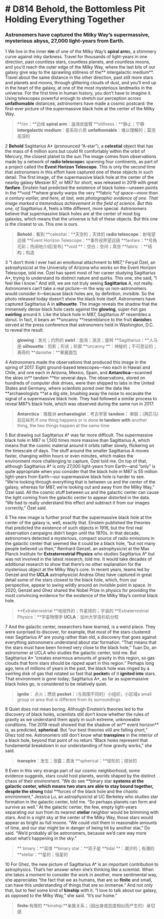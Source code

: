 # # D814 Behold, the Bottomless Pit Holding Everything Together
### **Astronomers have captured the Milky Way’s supermassive, mysterious abyss, 27,000 light-years from Earth.**
1 We live in the inner **rim** of one of the Milky Way’s **spiral arm**s, a shimmery curve against inky darkness. Travel for thousands of light-years in one direction, past countless stars, countless planets, and countless moons, and you’d reach the outer edge of the Milky Way, where the last bits of our galaxy give way to the sprawling stillness of the** intergalactic medium**. Travel about the same distance in the other direction, past still more stars and planets and moons, through glittering clouds of dust, and you’ll end up in the heart of the galaxy, at one of the most mysterious landmarks in the universe.
For the first time in human history, you don’t have to imagine it. Using telescopes powerful enough to stretch our perception across **unfathomable** distances, astronomers have made a cosmic postcard: the first-ever picture of the supermassive black hole at the center of the Milky Way.

> **rim：**边缘
> **spiral arm**：漩涡状旋臂
> **stillness：**静止；宁静
> **intergalactic medium**：星系际介质
> **unfathomable**：难以理解的；莫测高深的

2 **Behold** Sagittarius A* (pronounced “A-star”), a **celestial** object that has the mass of 4 million suns but could fit comfortably within the orbit of Mercury, the closest planet to the sun.The image comes from observations made by a network of **radio telescope**s spanning four continents, as part of a project called the **Event Horizon Telescope**. This is only the second time that astronomers in this effort have captured one of these objects in such detail. The first image, of the supermassive black hole at the center of the nearby galaxy Messier 87, or M87 for short, was released in 2019 with great **fanfare**. Einstein had predicted the existence of black holes—unseen points in the **void **where gravity warps the very **fabric **of space—more than a century earlier, and here, at last, was photographic evidence of one. That image marked a tremendous achievement in the field of science. But this one, of Sagittarius A*, feels a little different, more special. Astronomers believe that supermassive black holes are at the center of most big galaxies, which means that the universe is full of these objects. But this one is the closest to us. This one is ours.

> **Behold**：看到
> **celestial：**天空的；天体的
> **radio telescope**：射电望远镜
> **Event Horizon Telescope：**事件视界望远镜
> **fanfare：**号角花彩；热闹地介绍[宣布]
> **void **：空白；空间；真空
> **fabric ：**结构；构造

3 "I don’t think I ever had an emotional attachment to M87,” Feryal Özel, an astrophysicist at the University of Arizona who works on the Event Horizon Telescope, told me. Özel has spent most of her career studying Sagittarius A*, trying to understand its distinct nature and quirks. This one, she said, “I feel like I know.”
And still, we are not truly seeing **Sagittarius** A, not really. Astronomers can’t take a real picture—in the way us non-astronomers would consider it—because black holes are, by definition, invisible. So the photo released today doesn’t show the black hole itself. Astronomers have captured Sagittarius A in **silhouette**. The image reveals the shadow that the immensely dense black hole casts against the **glowing**, super-hot gas **swirling** around it. Like the black hole in M87, Sagittarius A* resembles a donut. In fact, it bears an **uncanny **resemblance to the fruit **danishe**s served at the press conference that astronomers held in Washington, D.C. to reveal the result.

> **glowing**：发光；灼热的
> **swirl**：旋涡；涡流；旋转
> **Sagittarius：**人马座
> **silhouette**：剪影；形状；轮廓
> **uncanny **：神秘的；不可思议的；离奇的
> **danishe：**果酱面包

4 Astronomers made the observations that produced this image in the spring of 2017. Eight ground-based telescopes—two each in Hawaii and Chile, and one each in Arizona, Mexico, Spain, and **Antarctica**—scanned the skies in** tandem **for several days. The observations, stored on hundreds of computer disk drives, were then shipped to labs in the United States and Germany, where scientists pored over the data like **archaeologists **at a dig site, brushing away the noise to excavate the signal of a supermassive black hole. They had followed a similar process to reveal M87’s black hole, which was observed during the same run in 2017.

> **Antarctica**：南极洲
> **archaeologist**：考古学家
> **tandem：** 串联；(两匹马)前后纵列 If one thing happens or is done **in tandem** **with** another thing, the two things happen at the same time

5 But drawing out Sagittarius A* was far more difficult. The supermassive black hole in M87 is 1,500 times more massive than Sagittarius A, which means that the cosmic material around it orbits rather slowly, flickering on the timescale of days. The stuff around the smaller Sagittarius A moves faster, changing within hours or even minutes, which makes the environment more challenging to capture, Özel told me. On top of that, although Sagittarius A* is only 27,000 light-years from Earth—and “only” is quite appropriate when you consider that the black hole in M87 is 55 million light-years from Earth—our supermassive black hole is harder to see. “We’re looking through everything that is between us and the center of the galaxy, whereas for M87, we’re looking out and away from the Milky Way,” Özel said. All the cosmic stuff between us and the galactic center can cause the light coming from the galactic center to appear distorted in the data. “We had to really understand this effect and subtract it from our images correctly,” Özel said.

6 The new image is further proof that the supermassive black hole at the center of the galaxy is, well, exactly that. Einstein published the theories that predicted the existence of such objects in 1916, but the first real observation campaigns didn’t begin until the 1970s. In that decade, astronomers detected a mysterious, compact source of radio emissions in the galactic center that seemed like it could be a black hole, “but not many people believed us then,” Reinhard Genzel, an astrophysicist at the Max Planck Institute for **Extraterrestrial Physics** who studies Sagittarius A* but was not involved in the latest research, told me. It would take decades of additional research to show that there’s no other explanation for the mysterious object at the Milky Way’s core. In recent years, teams led by Genzel and the **UCLA** astrophysicist Andrea Ghez have captured in great detail some of the stars closest to the black hole, which, from our perspective, appear to swing wildly around an invisible point in space. In 2020, Genzel and Ghez shared the Nobel Prize in physics for providing the most convincing evidence for the existence of the Milky Way’s central black hole.

> **Extraterrestrial **地球外的；外星球的；宇宙的
> **Extraterrestrial Physics：**宇宙物理学
> **UCLA**：加州大学洛杉矶分校

7 And the galactic center, researchers have learned, is a weird place. They were surprised to discover, for example, that most of the stars clustered near Sagittarius A* are young rather than old, a discovery that goes against everything astronomers understand about star formation. “That means that the stars must have been formed very close to the black hole,” Tuan Do, an astronomer at UCLA who studies the galactic center, told me. But Sagittarius A* “creates enormous amounts of gravity in this region, so gas clouds that form stars should be ripped apart in this region.” Perhaps long ago, tens of millions of years in the past, the black hole was ringed by a swirling disk of gas that rotated so fast that **pocket**s of it **ignited into** stars. That environment is gone today; Sagittarius A*, as far as supermassive black holes go, is considered to be relatively quiet.

> **ignite**： 点火；燃烧
> **pocket：**（与周围不同的）小组织，小区域a small group or area that is different from its surroundings

8 Quiet does not mean boring. Although Einstein’s theories led to the discovery of black holes, scientists still don’t know whether the rules of gravity as we understand them apply in such extreme, unknowable conditions. The 2019 result showed that the shadow of an** event horizon** is, as predicted, **spherical**. But “our best theories still are falling short,” Ghez told me. Astronomers still don’t know what **transpires** in the interior of a black hole, beyond that point of no return.“Black holes represent that fundamental breakdown in our understanding of how gravity works,” she said.

> **transpire**：发生；泄露；蒸发
> **spherical：**球形的；球状的

9 Even in this very strange part of our cosmic neighborhood, some evidence suggests, stars could host planets, worlds shaped by the distinct chaos of their environment. “We do see **binary star **systems at the galactic center, which means two stars are able to stay bound together, despite the strong** tidal **forces of the black hole and the chaotic environment,” Jessica Lu, an astrophysicist at UC Berkeley who studies star formation in the galactic center, told me. “So perhaps planets can form and survive as well.” At the galactic center, the few, empty light-years separating our sun from its nearest **stellar** neighbor would be brimming with stars. And in a night sky at the center of the Milky Way, those stars would appear as bright as full moons. “We could visit them in reasonable amounts of time, and our star might be in danger of being hit by another star,” Do said. “We’d probably all be astronomers, because we’d care way more about what’s happening in the sky.”

> ** binary：**双体
> **binary star：**双子星
> **tidal **：潮汐的；有潮的
> **stellar：**星的；恒星的

10 For Ghez, the new picture of Sagittarius A* is an important contribution to astrophysics. That’s her answer when she’s thinking like a scientist. When she takes a moment to consider the work in another, more sentimental way, she appreciates “the fact that we as humans, that are so **finite** and small, can have this understanding of things that are so immense.” And not only that, but to feel some kind of **kinship** with it. “I love to talk about our galaxy, as opposed to the Milky Way,” she said. “It’s our home.”

> **finite**:有限的
> **kinship:**亲属关系；（因出身或态度相似而产生的）亲切感

